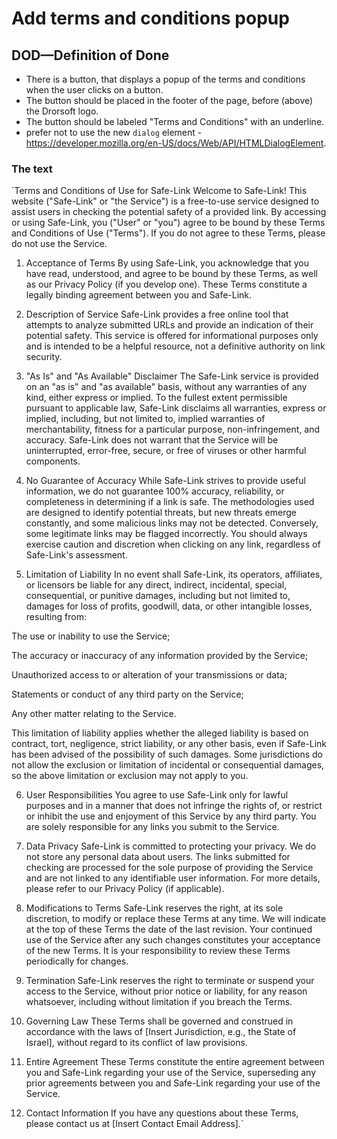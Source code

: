 # Add terms and conditions popup 

## DOD—Definition of Done

- There is a button, that displays a popup of the terms and conditions when the user clicks on a button.
- The button should be placed in the footer of the page, before (above) the Drorsoft logo.
- The button should be labeled "Terms and Conditions" with an underline.
- prefer not to use the new `dialog` element - https://developer.mozilla.org/en-US/docs/Web/API/HTMLDialogElement.

### The text

`Terms and Conditions of Use for Safe-Link
Welcome to Safe-Link! This website ("Safe-Link" or "the Service") is a free-to-use service designed to assist users in checking the potential safety of a provided link. By accessing or using Safe-Link, you ("User" or "you") agree to be bound by these Terms and Conditions of Use ("Terms"). If you do not agree to these Terms, please do not use the Service.

1. Acceptance of Terms
   By using Safe-Link, you acknowledge that you have read, understood, and agree to be bound by these Terms, as well as our Privacy Policy (if you develop one). These Terms constitute a legally binding agreement between you and Safe-Link.

2. Description of Service
   Safe-Link provides a free online tool that attempts to analyze submitted URLs and provide an indication of their potential safety. This service is offered for informational purposes only and is intended to be a helpful resource, not a definitive authority on link security.

3. "As Is" and "As Available" Disclaimer
   The Safe-Link service is provided on an "as is" and "as available" basis, without any warranties of any kind, either express or implied. To the fullest extent permissible pursuant to applicable law, Safe-Link disclaims all warranties, express or implied, including, but not limited to, implied warranties of merchantability, fitness for a particular purpose, non-infringement, and accuracy. Safe-Link does not warrant that the Service will be uninterrupted, error-free, secure, or free of viruses or other harmful components.

4. No Guarantee of Accuracy
   While Safe-Link strives to provide useful information, we do not guarantee 100% accuracy, reliability, or completeness in determining if a link is safe. The methodologies used are designed to identify potential threats, but new threats emerge constantly, and some malicious links may not be detected. Conversely, some legitimate links may be flagged incorrectly. You should always exercise caution and discretion when clicking on any link, regardless of Safe-Link's assessment.

5. Limitation of Liability
   In no event shall Safe-Link, its operators, affiliates, or licensors be liable for any direct, indirect, incidental, special, consequential, or punitive damages, including but not limited to, damages for loss of profits, goodwill, data, or other intangible losses, resulting from:

The use or inability to use the Service;

The accuracy or inaccuracy of any information provided by the Service;

Unauthorized access to or alteration of your transmissions or data;

Statements or conduct of any third party on the Service;

Any other matter relating to the Service.

This limitation of liability applies whether the alleged liability is based on contract, tort, negligence, strict liability, or any other basis, even if Safe-Link has been advised of the possibility of such damages. Some jurisdictions do not allow the exclusion or limitation of incidental or consequential damages, so the above limitation or exclusion may not apply to you.

6. User Responsibilities
   You agree to use Safe-Link only for lawful purposes and in a manner that does not infringe the rights of, or restrict or inhibit the use and enjoyment of this Service by any third party. You are solely responsible for any links you submit to the Service.

7. Data Privacy
   Safe-Link is committed to protecting your privacy. We do not store any personal data about users. The links submitted for checking are processed for the sole purpose of providing the Service and are not linked to any identifiable user information. For more details, please refer to our Privacy Policy (if applicable).

8. Modifications to Terms
   Safe-Link reserves the right, at its sole discretion, to modify or replace these Terms at any time. We will indicate at the top of these Terms the date of the last revision. Your continued use of the Service after any such changes constitutes your acceptance of the new Terms. It is your responsibility to review these Terms periodically for changes.

9. Termination
   Safe-Link reserves the right to terminate or suspend your access to the Service, without prior notice or liability, for any reason whatsoever, including without limitation if you breach the Terms.

10. Governing Law
    These Terms shall be governed and construed in accordance with the laws of [Insert Jurisdiction, e.g., the State of Israel], without regard to its conflict of law provisions.

11. Entire Agreement
    These Terms constitute the entire agreement between you and Safe-Link regarding your use of the Service, superseding any prior agreements between you and Safe-Link regarding your use of the Service.

12. Contact Information
    If you have any questions about these Terms, please contact us at [Insert Contact Email Address].`
